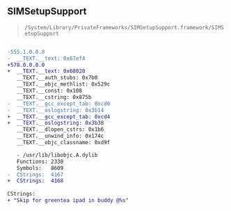 ## SIMSetupSupport

> `/System/Library/PrivateFrameworks/SIMSetupSupport.framework/SIMSetupSupport`

```diff

-555.1.0.0.0
-  __TEXT.__text: 0x67ef4
+578.0.0.0.0
+  __TEXT.__text: 0x68020
   __TEXT.__auth_stubs: 0x7b0
   __TEXT.__objc_methlist: 0x529c
   __TEXT.__const: 0x108
   __TEXT.__cstring: 0x875b
-  __TEXT.__gcc_except_tab: 0xcd0
-  __TEXT.__oslogstring: 0x3b14
+  __TEXT.__gcc_except_tab: 0xcd4
+  __TEXT.__oslogstring: 0x3b38
   __TEXT.__dlopen_cstrs: 0x1b6
   __TEXT.__unwind_info: 0x174c
   __TEXT.__objc_classname: 0xd9f

   - /usr/lib/libobjc.A.dylib
   Functions: 2330
   Symbols:   8609
-  CStrings:  4167
+  CStrings:  4168
 
CStrings:
+ "Skip for greentea ipad in buddy @%s"

```
